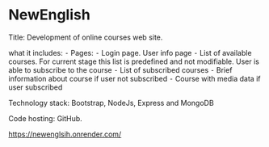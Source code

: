 # NewEnglish
Title: Development of online courses web site.

what it includes:
⁃ Pages:
⁃ Login page. User info page
⁃ List of available courses. For current stage this list is predefined and not modifiable. User is able to subscribe to the course
⁃ List of subscribed courses
⁃ Brief information about course if user not subscribed
⁃ Course with media data if user subscribed

Technology stack: Bootstrap, NodeJs, Express and MongoDB

Code hosting: GitHub.


https://newenglsih.onrender.com/
